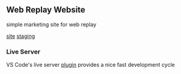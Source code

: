 ## Web Replay Website

simple marketing site for web replay

[site](https://webreplay.io)
[staging](https://webreplay-staging.netlify.com)

### Live Server

VS Code's live server [plugin](https://marketplace.visualstudio.com/items?itemName=ritwickdey.LiveServer) provides a nice fast development cycle
